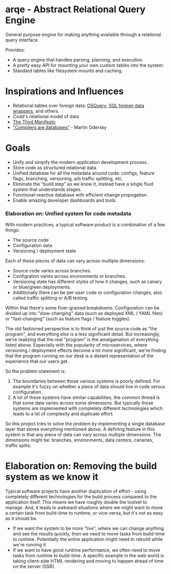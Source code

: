 
# arqe - Abstract Relational Query Engine #

General purpose engine for making anything available through a relational query interface.

Provides:
 - A query engine that handles parsing, planning, and execution.
 - A pretty easy API for mounting your own custom tables into the system.
 - Standard tables like filesystem mounts and caching.

# Inspirations and Influences #

 - Relational tables over foreign data: [OSQuery](https://osquery.io/), [SQL foreign data wrappers](https://wiki.postgresql.org/wiki/Foreign_data_wrappers), and others.
 - Codd's relational model of data
 - [The Third Manifesto](https://www.dcs.warwick.ac.uk/~hugh/TTM/DTATRM.pdf)
 - ["Compilers are databases"](https://www.youtube.com/watch?v=WxyyJyB_Ssc) - Martin Odersky

# Goals #

 - Unify and simpify the modern application development process.
 - Store code as structured relational data.
 - Unified database for all the metadata around code: configs, feature flags,
   branching, versioning, a/b traffic splitting, etc.
 - Eliminate the "build step" as we know it, instead have a single fluid system that
   understands stages.
 - Functional-reactive database with efficient change propogation.
 - Enable amazing developer dashboards and tools.

### Elaboration on: Unified system for code metadata ###

With modern practices, a typical software product is a combination of a few things:

 - The source code
 - Configuration data
 - Versioning / deployment state

Each of these pieces of data can vary across multiple dimensions:

 - Source code varies across branches.
 - Configration varies across environments or branches.
 - Versioning state has different styles of how it changes, such as canary or blue/green
   deployments.
 - Additionally there can be per-user code or configuration changes, also called
   traffic splitting or A/B testing.

Within that there's some finer-grained breakdowns. Configuration can be divided up
into "slow-changing" data (such as deployed XML / YAML files) or "fast-changing" (such
as feature flags / feature toggles).

The old fashioned perspective is to think of just the source code as "the program", and
everything else is a less significant detail. But increasingly, we're realizing that the
real "program" is the amalgamation of everything listed above. Especially with the
popularity of microservices, where versioning / deployment effects become a lot more
significant, we're finding that the program running on our desk is a distant representation
of the experience that our users get.

So the problem statement is:

 1) The boundaries between those various systems is poorly defined. For example it's fuzzy
    on whether a piece of data should live in code versus configuration.
 2) A lot of these systems have similar capabilities, the common thread is that some data
    varies across some dimensions. But typically those systems are implemented with completely
    different technologies which leads to a lot of complexity and duplicate effort.

So this project tries to solve the problem by implementing a single database layer that
stores everything mentioned above. A defining feature in this system is that any piece 
of data can vary across multiple dimensions. The dimensions might be: branches, environments,
data centers, canaries, traffic splits.

# Elaboration on: Removing the build system as we know it #

Typical software projects have another duplication of effort - using completely different
technologies for the build process compared to the application itself. This means we have
roughly double the toolset to manage. And, it leads to awkward situations where we might
want to move a certain task from build-time to runtime, or vice-versa, but it's not as easy as
it should be.

 - If we want the system to be more "live", where we can change anything and see the results
   quickly, then we need to move tasks from build-time to runtime. Potentially the entire
   application might need to rebuild while we're running it.
 - If we want to have good runtime performance, we often need to move tasks from runtime
   to build-time. A specific example in the web world is taking client-side HTML rendering
   and moving to happen ahead of time on the server (SSR).
